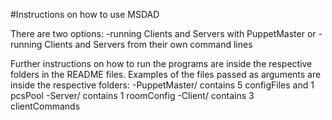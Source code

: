 #Instructions on how to use MSDAD

There are two options: 
-running Clients and Servers with PuppetMaster 
or 
-running Clients and Servers from their own command lines

Further instructions on how to run the programs are inside the respective folders in the README files.
Examples of the files passed as arguments are inside the respective folders:
-PuppetMaster/ contains 5 configFiles and 1 pcsPool
-Server/ contains 1 roomConfig
-Client/ contains 3 clientCommands 
